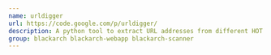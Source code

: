 ```yaml
---
name: urldigger
url: https://code.google.com/p/urldigger/
description: A python tool to extract URL addresses from different HOT sources and/or detect SPAM and malicious code URL : https://code.
group: blackarch blackarch-webapp blackarch-scanner
---
```

